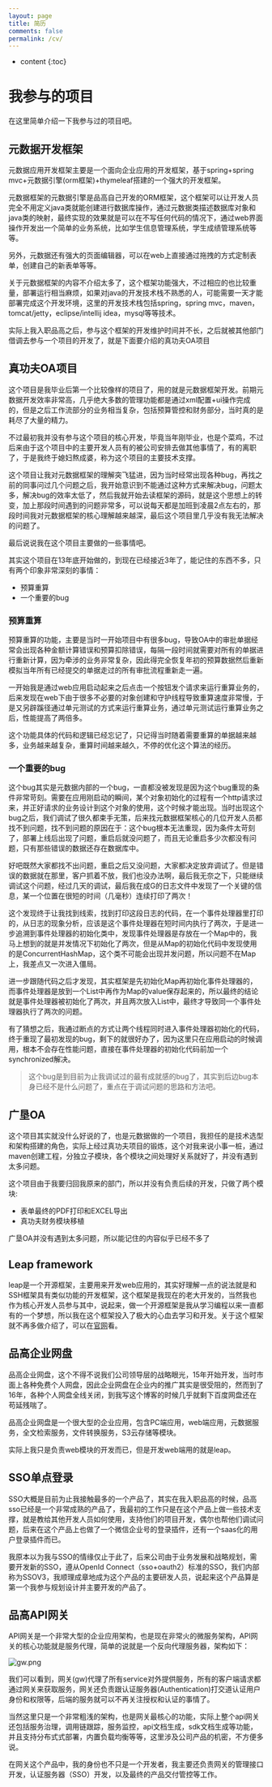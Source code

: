 ```yaml
---
layout: page
title: 简历
comments: false
permalink: /cv/
---
```


* content
{:toc}

# 我参与的项目

在这里简单介绍一下我参与过的项目吧。

## 元数据开发框架

元数据应用开发框架主要是一个面向企业应用的开发框架，基于spring+spring mvc+元数据引擎(orm框架)+thymeleaf搭建的一个强大的开发框架。

元数据框架的元数据引擎是品高自己开发的ORM框架，这个框架可以让开发人员完全不用定义java类就能创建进行数据库操作，通过元数据类描述数据库对象和java类的映射，最终实现的效果就是可以在不写任何代码的情况下，通过web界面操作开发出一个简单的业务系统，比如学生信息管理系统，学生成绩管理系统等等。

另外，元数据还有强大的页面编辑器，可以在web上直接通过拖拽的方式定制表单，创建自己的新表单等等。

关于元数据框架的内容不介绍太多了，这个框架功能强大，不过相应的也比较重量，部署运行相当麻烦，如果对java的开发技术栈不熟悉的人，可能需要一天才能部署完成这个开发环境，这里的开发技术栈包括spring，spring mvc，maven，tomcat/jetty，eclipse/intellij idea，mysql等等技术。

实际上我入职品高之后，参与这个框架的开发维护时间并不长，之后就被其他部门借调去参与一个项目的开发了，就是下面要介绍的真功夫OA项目

## 真功夫OA项目

这个项目是我毕业后第一个比较像样的项目了，用的就是元数据框架开发。前期元数据开发效率非常高，几乎绝大多数的管理功能都是通过xml配置+ui操作完成的，但是之后工作流部分的业务相当复杂，包括预算管控和财务部分，当时真的是耗尽了大量的精力。

不过最初我并没有参与这个项目的核心开发，毕竟当年刚毕业，也是个菜鸡，不过后来由于这个项目中的主要开发人员有的被公司安排去做其他事情了，有的离职了，于是我终于媳妇熬成婆，称为这个项目的主要技术支撑。

这个项目让我对元数据框架的理解突飞猛进，因为当时经常出现各种bug，再找之前的同事问过几个问题之后，我开始意识到不能通过这种方式来解决bug，问题太多，解决bug的效率太低了，然后我就开始去读框架的源码，就是这个思想上的转变，加上那段时间遇到的问题非常多，可以说每天都是加班到凌晨2点左右的，那段时间我对元数据框架的核心理解越来越深，最后这个项目里几乎没有我无法解决的问题了。

最后说说我在这个项目主要做的一些事情吧。

其实这个项目在13年底开始做的，到现在已经接近3年了，能记住的东西不多，只有两个印象非常深刻的事情：

* 预算重算
* 一个重要的bug

### 预算重算

预算重算的功能，主要是当时一开始项目中有很多bug，导致OA中的审批单据经常会出现各种金额计算错误和预算扣除错误，每隔一段时间就需要对所有的单据进行重新计算，因为牵涉的业务非常复杂，因此得完全恢复年初的预算数据然后重新模拟当年所有已经提交的单据走过的所有审批流程重新走一遍。

一开始我是通过web应用启动起来之后点击一个按钮发个请求来运行重算业务的，后来发现在web下由于很多不必要的对象创建和守护线程导致重算速度非常慢，于是又另辟蹊径通过单元测试的方式来运行重算业务，通过单元测试运行重算业务之后，性能提高了两倍多。

这个功能具体的代码和逻辑已经忘记了，只记得当时随着需要重算的单据越来越多，业务越来越复杂，重算时间越来越久，不停的优化这个算法的经历。

### 一个重要的bug

这个bug其实是元数据内部的一个bug，一直都没被发现是因为这个bug重现的条件非常苛刻。需要在应用刚启动的瞬间，某个对象初始化的过程有一个http请求过来，并正好请求的业务设计到这个对象的使用，这个时候才能出现。当时出现这个bug之后，我们调试了很久都束手无策，后来找元数据框架核心的几位开发人员都找不到问题，找不到问题的原因在于：这个bug根本无法重现，因为条件太苛刻了，部署上线后出现了问题，重启后就没问题了，而且无论重启多少次都没有问题，只有那些错误的数据还存在数据库中。

好吧既然大家都找不出问题，重启之后又没问题，大家都决定放弃调试了。但是错误的数据就在那里，客户抓着不放，我们也没办法啊，最后我无奈之下，只能继续调试这个问题，经过几天的调试，最后我在成G的日志文件中发现了一个关键的信息，某一个位置在很短的时间（几毫秒）连续打印了两次！

这个发现终于让我找到线索，找到打印这段日志的代码，在一个事件处理器里打印的，从日志的现象分析，应该是这个事件处理器在短时间内执行了两次，于是进一步追溯到事件处理器的初始化类中，发现事件处理器是存放在一个Map中的，我马上想到的就是并发情况下初始化了两次，但是从Map的初始化代码中发现使用的是ConcurrentHashMap，这个类不可能会出现并发问题，所以问题不在Map上，我差点又一次进入僵局。

进一步跟随代码之后才发现，其实框架是先初始化Map再初始化事件处理器的，而事件处理器是放到一个List中再作为Map的value保存起来的，所以最终的结论就是事件处理器被初始化了两次，并且两次放入List中，最终才导致同一个事件处理器执行了两次的问题。

有了猜想之后，我通过断点的方式让两个线程同时进入事件处理器初始化的代码，终于重现了最初发现的bug，剩下的就很好办了，因为这里只在应用启动的时候调用，根本不会存在性能问题，直接在事件处理器的初始化代码前加一个synchronized解决。

> 这个bug是到目前为止我调试过的最有成就感的bug了，其实到后边bug本身已经不是什么问题了，重点在于调试问题的思路和方法吧。

## 广垦OA

这个项目其实就没什么好说的了，也是元数据做的一个项目，我担任的是技术选型和架构搭建的角色，实际上经过真功夫项目的锻炼，这个对我来说小事一桩，通过maven创建工程，分独立子模块，各个模块之间处理好关系就好了，并没有遇到太多问题。

这个项目由于我要归回我原来的部门，所以并没有负责后续的开发，只做了两个模块:

* 表单最终的PDF打印和EXCEL导出
* 真功夫财务模块移植

广垦OA并没有遇到太多问题，所以能记住的内容似乎已经不多了

## Leap framework

leap是一个开源框架，主要用来开发web应用的，其实好理解一点的说法就是和SSH框架具有类似功能的开发框架，这个框架是我现在的老大开发的，当然我也作为核心开发人员参与其中，说起来，做一个开源框架是我从学习编程以来一直都有的一个梦想，所以我在这个框架投入了极大的心血去学习和开发。关于这个框架就不再多做介绍了，可以在[官网](http://leapframework.org/)看。

## 品高企业网盘

品高企业网盘，这个不得不说我们公司领导层的战略眼光，15年开始开发，当时市面上各种免费个人网盘，因此企业网盘在企业内的推广其实是很受阻的，然而到了16年，各种个人网盘全线关闭，到我写这个博客的时候几乎就剩下百度网盘还在苟延残喘了。

品高企业网盘是一个很大型的企业应用，包含PC端应用，web端应用，元数据服务，全文检索服务，文件转换服务，S3云存储等模块。

实际上我只是负责web模块的开发而已，但是开发web端用的就是leap。

## SSO单点登录

SSO大概是目前为止我接触最多的一个产品了，其实在我入职品高的时候，品高sso已经是一个非常成熟的产品了，我最初的工作只是在这个产品上做一些技术支撑，就是教给其他开发人员如何使用，支持他们的项目开发，偶尔也帮他们调试问题，后来在这个产品上也做了一个微信企业号的登录插件，还有一个saas化的用户登录插件而已。

我原本以为我与SSO的情缘仅止于此了，后来公司由于业务发展和战略规划，需要开发新的SSO，遵从OpenId Connect（sso+oauth2）标准的SSO，我们内部称为SSOV3，我顺理成章地成为这个产品的主要研发人员，说起来这个产品算是第一个我参与规划设计并主要开发的产品了。

## 品高API网关

API网关是一个非常大型的企业应用架构，也是现在非常火的微服务架构，API网关的核心功能就是服务代理，简单的说就是一个反向代理服务器，架构如下：

![gw.png][1]

我们可以看到，网关(gw)代理了所有service对外提供服务，所有的客户端请求都通过网关来获取服务，网关还负责跟认证服务器(Authentication)打交道认证用户身份和权限等，后端的服务就可以不再关注授权和认证的事情了。

当然这里只是一个非常粗浅的架构，也是网关最核心的功能，实际上整个api网关还包括服务治理，调用链跟踪，服务监控，api文档生成，sdk文档生成等功能，并且支持分布式式部署，内置负载均衡等等，这里涉及公司产品的机密，不方便多说。

在网关这个产品中，我的身份也不只是一个开发者，我主要还负责网关的管理接口开发，认证服务器（SSO）开发，以及最终的产品交付管控等工作。

 [1]: /static/img/blog/cv/gw.png "gw.png"


